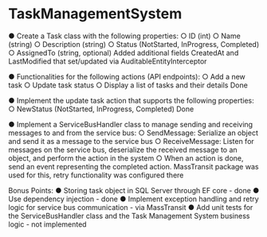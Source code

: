 # TaskManagementSystem


● Create a Task class with the following properties:
  ○ ID (int)
  ○ Name (string)
  ○ Description (string)
  ○ Status (NotStarted, InProgress, Completed)
  ○ AssignedTo (string, optional)
Added additional fields CreatedAt and LastModified that set/updated via AuditableEntityInterceptor

● Functionalities for the following actions (API endpoints):
  ○ Add a new task
  ○ Update task status
  ○ Display a list of tasks and their details
Done
  
● Implement the update task action that supports the following properties:
  ○ NewStatus (NotStarted, InProgress, Completed)
Done
  
● Implement a ServiceBusHandler class to manage sending and receiving messages to and from the service bus:
  ○ SendMessage: Serialize an object and send it as a message to the service bus
  ○ ReceiveMessage: Listen for messages on the service bus, deserialize the received message to an object, and perform the action in the system
  ○ When an action is done, send an event representing the completed action.
MassTransit package was used for this, retry functionality was configured there

Bonus Points:
● Storing task object in SQL Server through EF core - done
● Use dependency injection - done
● Implement exception handling and retry logic for service bus communication - via MassTransit
● Add unit tests for the ServiceBusHandler class and the Task Management System business logic - not implemented
